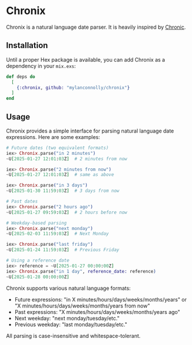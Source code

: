 # Chronix

Chronix is a natural language date parser. It is heavily inspired by [Chronic](https://github.com/mojombo/chronic).

## Installation

Until a proper Hex package is available, you can add Chronix as a dependency in your `mix.exs`:

```elixir
def deps do
  [
    {:chronix, github: "mylanconnolly/chronix"}
  ]
end
```

## Usage

Chronix provides a simple interface for parsing natural language date expressions. Here are some examples:

```elixir
# Future dates (two equivalent formats)
iex> Chronix.parse("in 2 minutes")
~U[2025-01-27 12:01:03Z]  # 2 minutes from now

iex> Chronix.parse("2 minutes from now")
~U[2025-01-27 12:01:03Z]  # same as above

iex> Chronix.parse("in 3 days")
~U[2025-01-30 11:59:03Z]  # 3 days from now

# Past dates
iex> Chronix.parse("2 hours ago")
~U[2025-01-27 09:59:03Z]  # 2 hours before now

# Weekday-based parsing
iex> Chronix.parse("next monday")
~U[2025-02-03 11:59:03Z]  # Next Monday

iex> Chronix.parse("last friday")
~U[2025-01-24 11:59:03Z]  # Previous Friday

# Using a reference date
iex> reference = ~U[2025-01-27 00:00:00Z]
iex> Chronix.parse("in 1 day", reference_date: reference)
~U[2025-01-28 00:00:00Z]
```

Chronix supports various natural language formats:

- Future expressions: "in X minutes/hours/days/weeks/months/years" or "X minutes/hours/days/weeks/months/years from now"
- Past expressions: "X minutes/hours/days/weeks/months/years ago"
- Next weekday: "next monday/tuesday/etc."
- Previous weekday: "last monday/tuesday/etc."

All parsing is case-insensitive and whitespace-tolerant.
